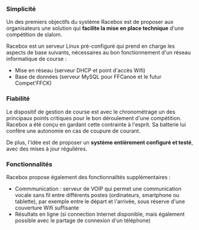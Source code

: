 ### Simplicité
Un des premiers objectifs du système Racebox est de proposer aux organisateurs une solution qui **facilite la mise en place technique** d'une compétition de slalom.

Racebox est un serveur Linux pré-configuré qui prend en charge les aspects de base suivants, nécessaires au bon fonctionnement d'un réseau informatique de course :

* Mise en réseau (serveur DHCP et point d'accès Wifi)
* Base de données (serveur MySQL pour FFCanoe et le futur Compet'FFCK)

### Fiabilité
Le dispositif de gestion de course est avec le chronométrage un des principaux points critiques pour le bon déroulement d'une compétition. Racebox a été conçu en gardant cette contrainte à l'esprit. Sa batterie lui confère une autonomie en cas de coupure de courant.

De plus, l'idée est de proposer un **système entièrement configuré et testé**, avec des mises à jour régulières.

### Fonctionnalités
Racebox propose également des fonctionnalités supplémentaires :

* Commmunication : serveur de VOIP qui permet une communication vocale sans fil entre différents postes (ordinateurs, smartphone ou tablette), par exemple entre le départ et l'arrivée, sous réserve d'une couverture Wifi suffisante
* Résultats en ligne (si connection Internet disponible, mais également possible avec le partage de connexion d'un téléphone)


